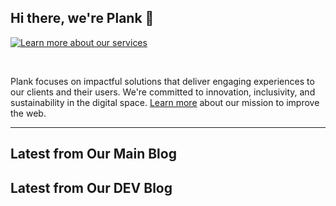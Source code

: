 ## Hi there, we're Plank 👋

<a href="https://plank.co/open-source/learn-more-image">
    <img src="https://plank.co/open-source/banner" alt="Learn more about our services" />
</a>

&nbsp;

Plank focuses on impactful solutions that deliver engaging experiences to our clients and their users. We're committed to innovation, inclusivity, and sustainability in the digital space. [Learn more](https://plank.co/open-source/learn-more-link) about our mission to improve the web.

---

## Latest from Our Main Blog
<!-- PLANK:START -->
<!-- PLANK:END -->

## Latest from Our DEV Blog
<!-- DEV:START -->
<!-- DEV:END -->
